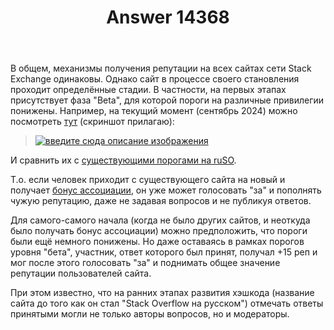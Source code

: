 ﻿---
title: "Answer 14368"
se.owner.user_id: 176217
se.owner.display_name: "αλεχολυτ"
se.owner.link: "https://ru.meta.stackoverflow.com/users/176217/%ce%b1%ce%bb%ce%b5%cf%87%ce%bf%ce%bb%cf%85%cf%84"
se.answer_id: 14368
se.question_id: 14367
se.post_type: answer
se.is_accepted: True
---
<p>В общем, механизмы получения репутации на всех сайтах сети Stack Exchange одинаковы. Однако сайт в процессе своего становления проходит определённые стадии. В частности, на первых этапах присутствует фаза &quot;Beta&quot;, для которой пороги на различные привилегии понижены. Например, на текущий момент (сентябрь 2024) можно посмотреть <a href="https://langdev.stackexchange.com/help/privileges">тут</a> (скриншот прилагаю):</p>
<blockquote>
<p><a href="https://i.sstatic.net/rGWgYakZ.png" rel="nofollow noreferrer"><img src="https://i.sstatic.net/rGWgYakZ.png" alt="введите сюда описание изображения" /></a></p>
</blockquote>
<p>И сравнить их с <a href="https://ru.stackoverflow.com/help/privileges">существующими порогами на ruSO</a>.</p>
<p>Т.о. если человек приходит с существующего сайта на новый и получает <a href="https://stackoverflow.blog/2010/05/19/new-automatic-account-association/">бонус ассоциации</a>, он уже может голосовать &quot;за&quot; и пополнять чужую репутацию, даже не задавая вопросов и не публикуя ответов.</p>
<p>Для самого-самого начала (когда не было других сайтов, и неоткуда было получать бонус ассоциации) можно предположить, что пороги были ещё немного понижены. Но даже оставаясь в рамках порогов уровня &quot;бета&quot;, участник, ответ которого был принят, получал +15 реп и мог после этого голосовать &quot;за&quot; и поднимать общее значение репутации пользователей сайта.</p>
<p>При этом известно, что на ранних этапах развития хэшкода (название сайта до того как он стал &quot;Stack Overflow на русском&quot;) отмечать ответы принятыми могли не только авторы вопросов, но и модераторы.</p>
